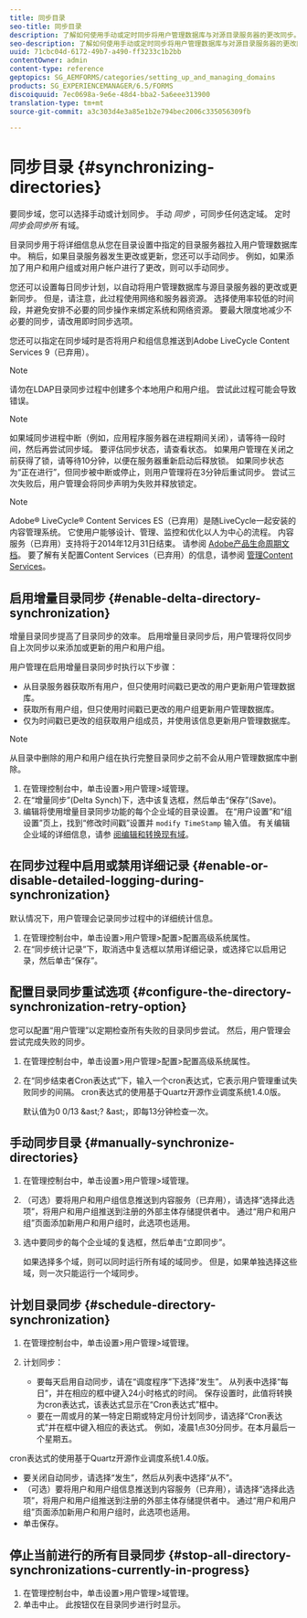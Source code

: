 ```yaml
---
title: 同步目录
seo-title: 同步目录
description: 了解如何使用手动或定时同步将用户管理数据库与对源目录服务器的更改同步。
seo-description: 了解如何使用手动或定时同步将用户管理数据库与对源目录服务器的更改同步。
uuid: 71cbc04d-6172-49b7-a490-ff3233c1b2bb
contentOwner: admin
content-type: reference
geptopics: SG_AEMFORMS/categories/setting_up_and_managing_domains
products: SG_EXPERIENCEMANAGER/6.5/FORMS
discoiquuid: 7ec0698a-9e6e-48d4-bba2-5a6eee313900
translation-type: tm+mt
source-git-commit: a3c303d4e3a85e1b2e794bec2006c335056309fb

---
```



# 同步目录 {#synchronizing-directories}

要同步域，您可以选择手动或计划同步。 手动 *同步* ，可同步任何选定域。 定时 *同步会同步所* 有域。

目录同步用于将详细信息从您在目录设置中指定的目录服务器拉入用户管理数据库中。 稍后，如果目录服务器发生更改或更新，您还可以手动同步。 例如，如果添加了用户和用户组或对用户帐户进行了更改，则可以手动同步。

您还可以设置每日同步计划，以自动将用户管理数据库与源目录服务器的更改或更新同步。 但是，请注意，此过程使用网络和服务器资源。 选择使用率较低的时间段，并避免安排不必要的同步操作来绑定系统和网络资源。 要最大限度地减少不必要的同步，请改用即时同步选项。

您还可以指定在同步域时是否将用户和组信息推送到Adobe LiveCycle Content Services 9（已弃用）。

>[!NOTE]
>
>请勿在LDAP目录同步过程中创建多个本地用户和用户组。 尝试此过程可能会导致错误。

>[!NOTE]
>
>如果域同步进程中断（例如，应用程序服务器在进程期间关闭），请等待一段时间，然后再尝试同步域。 要评估同步状态，请查看状态。 如果用户管理在关闭之前获得了锁，请等待10分钟，以便在服务器重新启动后释放锁。 如果同步状态为“正在进行”，但同步被中断或停止，则用户管理将在3分钟后重试同步。 尝试三次失败后，用户管理会将同步声明为失败并释放锁定。

>[!NOTE]
>
>Adobe® LiveCycle® Content Services ES（已弃用）是随LiveCycle一起安装的内容管理系统。 它使用户能够设计、管理、监控和优化以人为中心的流程。 内容服务（已弃用）支持将于2014年12月31日结束。 请参阅 [Adobe产品生命周期文档](https://www.adobe.com/support/products/enterprise/eol/eol_matrix.html)。 要了解有关配置Content Services（已弃用）的信息，请参阅 [管理Content Services](https://help.adobe.com/en_US/livecycle/9.0/admin_contentservices.pdf)。

## 启用增量目录同步 {#enable-delta-directory-synchronization}

增量目录同步提高了目录同步的效率。 启用增量目录同步后，用户管理将仅同步自上次同步以来添加或更新的用户和用户组。

用户管理在启用增量目录同步时执行以下步骤：

* 从目录服务器获取所有用户，但只使用时间戳已更改的用户更新用户管理数据库。
* 获取所有用户组，但只使用时间戳已更改的用户组更新用户管理数据库。
* 仅为时间戳已更改的组获取用户组成员，并使用该信息更新用户管理数据库。

>[!NOTE]
>
>从目录中删除的用户和用户组在执行完整目录同步之前不会从用户管理数据库中删除。

1. 在管理控制台中，单击设置>用户管理>域管理。
1. 在“增量同步”(Delta Synch)下，选中该复选框，然后单击“保存”(Save)。
1. 编辑将使用增量目录同步功能的每个企业域的目录设置。 在“用户设置”和“组设置”页上，找到“修改时间戳”设置并 `modify TimeStamp` 输入值。 有关编辑企业域的详细信息，请参 [阅编辑和转换现有域](/help/forms/using/admin-help/editing-converting-existing-domains.md#editing-and-converting-existing-domains)。

## 在同步过程中启用或禁用详细记录 {#enable-or-disable-detailed-logging-during-synchronization}

默认情况下，用户管理会记录同步过程中的详细统计信息。

1. 在管理控制台中，单击设置>用户管理>配置>配置高级系统属性。
1. 在“同步统计记录”下，取消选中复选框以禁用详细记录，或选择它以启用记录，然后单击“保存”。

## 配置目录同步重试选项 {#configure-the-directory-synchronization-retry-option}

您可以配置“用户管理”以定期检查所有失败的目录同步尝试。 然后，用户管理会尝试完成失败的同步。

1. 在管理控制台中，单击设置>用户管理>配置>配置高级系统属性。
1. 在“同步结束者Cron表达式”下，输入一个cron表达式，它表示用户管理重试失败同步的间隔。 cron表达式的使用基于Quartz开源作业调度系统1.4.0版。

   默认值为0 0/13 &amp;ast;? &amp;ast;，即每13分钟检查一次。

## 手动同步目录 {#manually-synchronize-directories}

1. 在管理控制台中，单击设置>用户管理>域管理。
1. （可选）要将用户和用户组信息推送到内容服务（已弃用），请选择“选择此选项”，将用户和用户组推送到注册的外部主体存储提供者中。 通过“用户和用户组”页面添加新用户和用户组时，此选项也适用。
1. 选中要同步的每个企业域的复选框，然后单击“立即同步”。

   如果选择多个域，则可以同时运行所有域的域同步。 但是，如果单独选择这些域，则一次只能运行一个域同步。

## 计划目录同步 {#schedule-directory-synchronization}

1. 在管理控制台中，单击设置>用户管理>域管理。
1. 计划同步：

   * 要每天启用自动同步，请在“调度程序”下选择“发生”。 从列表中选择“每日”，并在相应的框中键入24小时格式的时间。 保存设置时，此值将转换为cron表达式，该表达式显示在“Cron表达式”框中。
   * 要在一周或月的某一特定日期或特定月份计划同步，请选择“Cron表达式”并在框中键入相应的表达式。 例如，凌晨1点30分同步。在本月最后一个星期五。

cron表达式的使用基于Quartz开源作业调度系统1.4.0版。

* 要关闭自动同步，请选择“发生”，然后从列表中选择“从不”。
* （可选）要将用户和用户组信息推送到内容服务（已弃用），请选择“选择此选项”，将用户和用户组推送到注册的外部主体存储提供者中。 通过“用户和用户组”页面添加新用户和用户组时，此选项也适用。
* 单击保存。

## 停止当前进行的所有目录同步 {#stop-all-directory-synchronizations-currently-in-progress}

1. 在管理控制台中，单击设置>用户管理>域管理。
1. 单击中止。 此按钮仅在目录同步进行时显示。

